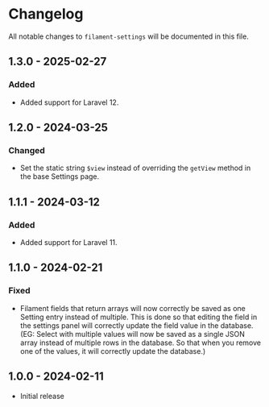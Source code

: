 # Changelog

All notable changes to `filament-settings` will be documented in this file.

## 1.3.0 - 2025-02-27

### Added

- Added support for Laravel 12.

## 1.2.0 - 2024-03-25

### Changed

- Set the static string `$view` instead of overriding the `getView` method in the base Settings page.

## 1.1.1 - 2024-03-12

### Added

- Added support for Laravel 11.

## 1.1.0 - 2024-02-21

### Fixed

- Filament fields that return arrays will now correctly be saved as one Setting entry instead of multiple. This is done so that editing the field in the settings panel will correctly update the field value in the database. (EG: Select with multiple values will now be saved as a single JSON array instead of multiple rows in the database. So that when you remove one of the values, it will correctly update the database.)

## 1.0.0 - 2024-02-11

- Initial release
